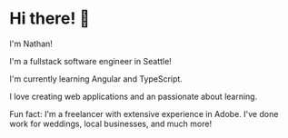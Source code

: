 # Hi there! 👋

I'm Nathan!

I'm a fullstack software engineer in Seattle! 

I'm currently learning Angular and TypeScript.

I love creating web applications and an passionate about learning.

Fun fact: I'm a freelancer with extensive experience in Adobe. I've done work for weddings, local businesses, and much more!

<!--
**hellonathanchung/hellonathanchung** is a ✨ _special_ ✨ repository because its `README.md` (this file) appears on your GitHub profile.


- 🔭 I’m currently working on a b
- 🌱 I’m currently learning ...
- 👯 I’m looking to collaborate on ...
- 🤔 I’m looking for help with ...
- 💬 Ask me about ...
- 📫 How to reach me: ...
- 😄 Pronouns: ...
- ⚡ Fun fact: ...
-->
